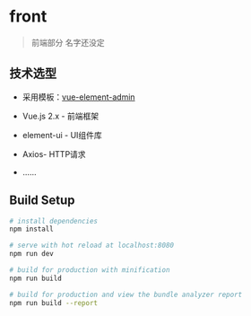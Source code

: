 # front

> 前端部分
> 名字还没定

## 技术选型
 + 采用模板：[vue-element-admin](https://panjiachen.gitee.io/vue-element-admin-site/zh/guide/)
 
 + Vue.js 2.x - 前端框架
 + element-ui - UI组件库
 + Axios- HTTP请求
 + ……

## Build Setup

``` bash
# install dependencies
npm install

# serve with hot reload at localhost:8080
npm run dev

# build for production with minification
npm run build

# build for production and view the bundle analyzer report
npm run build --report
```